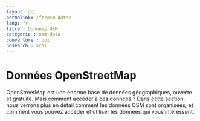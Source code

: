```yaml
---
layout: doc
permalink: /fr/osm-data/
lang: fr
titre : Données OSM
catégorie : osm-data
couverture : oui
nosearch : vrai
---
```


Données OpenStreetMap
==================

OpenStreetMap est une énorme base de données géographiques, ouverte et gratuite. Mais comment accéder à ces données ? Dans cette section, nous verrons plus en détail comment les données OSM sont organisées, et comment vous pouvez accéder et utiliser les données qui vous intéressent.  

<!--
Nous couvrirons :

-	Données OSM : Une vue d'ensemble
-	Formats de fichiers géographiques et fichier .osm
-	Obtention de données
-	Données et bases de données de l'OSM
-	Manipulation des fichiers OSM avec Osmosis
-	L'API OverPass

-->